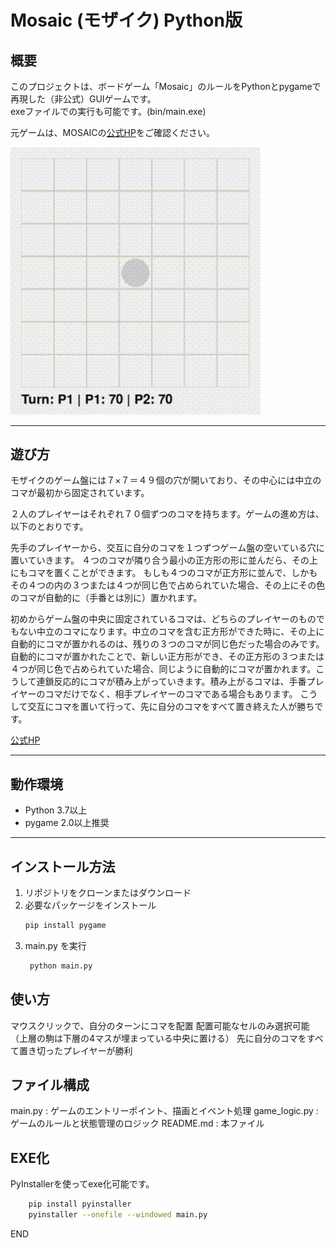 # Mosaic (モザイク) Python版

## 概要

このプロジェクトは、ボードゲーム「Mosaic」のルールをPythonとpygameで再現した（非公式）GUIゲームです。  
exeファイルでの実行も可能です。(bin/main.exe)

元ゲームは、MOSAICの<span style="text-transform:none;">[公式HP](https://mosaic.games/)</span>をご確認ください。

<img src="demo.gif" width=400>

---

## 遊び方

モザイクのゲーム盤には７×７＝４９個の穴が開いており、その中心には中立のコマが最初から固定されています。

２人のプレイヤーはそれぞれ７０個ずつのコマを持ちます。ゲームの進め方は、以下のとおりです。

先手のプレイヤーから、交互に自分のコマを１つずつゲーム盤の空いている穴に置いていきます。
４つのコマが隣り合う最小の正方形の形に並んだら、その上にもコマを置くことができます。
もしも４つのコマが正方形に並んで、しかもその４つの内の３つまたは４つが同じ色で占められていた場合、その上にその色のコマが自動的に（手番とは別に）置かれます。

初めからゲーム盤の中央に固定されているコマは、どちらのプレイヤーのものでもない中立のコマになります。中立のコマを含む正方形ができた時に、その上に自動的にコマが置かれるのは、残りの３つのコマが同じ色だった場合のみです。
自動的にコマが置かれたことで、新しい正方形ができ、その正方形の３つまたは４つが同じ色で占められていた場合、同じように自動的にコマが置かれます。こうして連鎖反応的にコマが積み上がっていきます。積み上がるコマは、手番プレイヤーのコマだけでなく、相手プレイヤーのコマである場合もあります。
こうして交互にコマを置いて行って、先に自分のコマをすべて置き終えた人が勝ちです。

<span style="text-transform:none;">[公式HP](https://mosaic.games/how-to-play/)</span>

---

## 動作環境

- Python 3.7以上  
- pygame 2.0以上推奨

---

## インストール方法

1. リポジトリをクローンまたはダウンロード  
2. 必要なパッケージをインストール  
   ```bash
   pip install pygame
   ```
3. main.py を実行
   ```bash
    python main.py
   ```

## 使い方
マウスクリックで、自分のターンにコマを配置
配置可能なセルのみ選択可能（上層の駒は下層の4マスが埋まっている中央に置ける）
先に自分のコマをすべて置き切ったプレイヤーが勝利

## ファイル構成
main.py : ゲームのエントリーポイント、描画とイベント処理
game_logic.py : ゲームのルールと状態管理のロジック
README.md : 本ファイル

## EXE化
PyInstallerを使ってexe化可能です。
```bash
    pip install pyinstaller
    pyinstaller --onefile --windowed main.py
```

END
